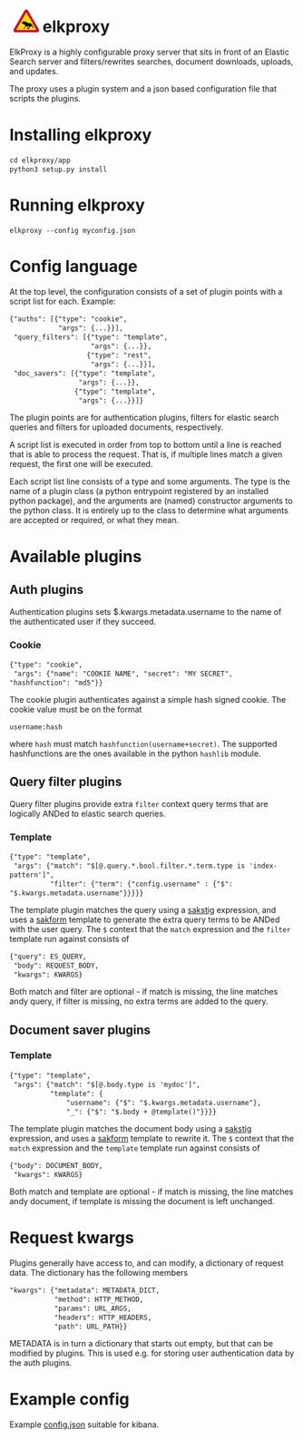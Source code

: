 
# &nbsp;<img src="ElkProxy.svg" alt="logo" height="40px"> elkproxy

ElkProxy is a highly configurable proxy server that sits in front of an Elastic Search server and filters/rewrites searches,
document downloads, uploads, and updates.

The proxy uses a plugin system and a json based configuration file that scripts the plugins.

# Installing elkproxy

    cd elkproxy/app
    python3 setup.py install

# Running elkproxy

    elkproxy --config myconfig.json
    
# Config language

At the top level, the configuration consists of a set of plugin points with a script list for each. Example:

    {"auths": [{"type": "cookie",
                "args": {...}}],
     "query_filters": [{"type": "template",
                        "args": {...}},
                       {"type": "rest",
                        "args": {...}}],
     "doc_savers": [{"type": "template",
                     "args": {...}},
                    {"type": "template",
                     "args": {...}}]}
                     
The plugin points are for authentication plugins, filters for elastic search queries and
filters for uploaded documents, respectively.

A script list is executed in order from top to bottom until a line is reached that is able to process the request.
That is, if multiple lines match a given request, the first one will be executed.

Each script list line consists of a type and some arguments. The type is the name of a plugin class (a python entrypoint
registered by an installed python package), and the arguments are (named) constructor arguments to the python class. It is entirely
up to the class to determine what arguments are accepted or required, or what they mean.

# Available plugins
## Auth plugins
Authentication plugins sets $.kwargs.metadata.username to the name of the authenticated user if they succeed.

### Cookie

    {"type": "cookie",
     "args": {"name": "COOKIE NAME", "secret": "MY SECRET", "hashfunction": "md5"}}

The cookie plugin authenticates against a simple hash signed cookie. The cookie value must be on the format

    username:hash

where `hash` must match `hashfunction(username+secret)`. The supported hashfunctions are the ones available in
the python `hashlib` module.

## Query filter plugins

Query filter plugins provide extra `filter` context query terms that are logically ANDed to elastic search queries.

### Template

    {"type": "template",
     "args": {"match": "$[@.query.*.bool.filter.*.term.type is 'index-pattern']",
              "filter": {"term": {"config.username" : {"$": "$.kwargs.metadata.username"}}}}}

The template plugin matches the query using a [sakstig](https://innovationgarage.github.io/sakstig/) expression, and
uses a [sakform](https://innovationgarage.github.io/sakstig/) template to generate the extra query terms to be ANDed
with the user query. The `$` context that the `match` expression and the `filter` template run against consists of

    {"query": ES_QUERY,
     "body": REQUEST_BODY,
     "kwargs": KWARGS}

Both match and filter are optional - if match is missing, the line matches andy query, if filter is missing, no extra terms
are added to the query.

## Document saver plugins
### Template
    {"type": "template",
     "args": {"match": "$[@.body.type is 'mydoc']",
              "template": {
                  "username": {"$": "$.kwargs.metadata.username"},
                  "_": {"$": "$.body + @template()"}}}}

The template plugin matches the document body using a [sakstig](https://innovationgarage.github.io/sakstig/) expression, and
uses a [sakform](https://innovationgarage.github.io/sakstig/) template to rewrite it.  The `$` context that the `match` expression and the `template` template run against consists of

    {"body": DOCUMENT_BODY,
     "kwargs": KWARGS}

Both match and template are optional - if match is missing, the line matches andy document, if template is missing the document is left unchanged.


# Request kwargs

Plugins generally have access to, and can modify, a dictionary of request data. The dictionary has the following members

    "kwargs": {"metadata": METADATA_DICT,
               "method": HTTP_METHOD,
               "params": URL_ARGS,
               "headers": HTTP_HEADERS,
               "path": URL_PATH}}

METADATA is in turn a dictionary that starts out empty, but that can be modified by plugins. This is used e.g.
for storing user authentication data by the auth plugins.

# Example config
Example [config.json](https://github.com/innovationgarage/elkproxy/blob/master/elkproxy/app/config.json) suitable for kibana.

